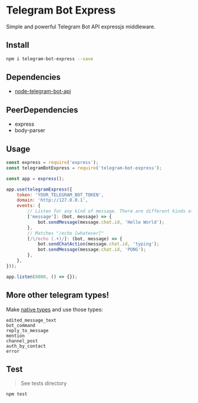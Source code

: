 # Telegram Bot Express

Simple and powerful Telegram Bot API expressjs middleware.

## Install
```bash
npm i telegram-bot-express --save
```

## Dependencies
- [node-telegram-bot-api](https://github.com/yagop/node-telegram-bot-api)

## PeerDependencies
- express
- body-parser

## Usage
```javascript
const express = require('express');
const telegramBotExpress = require('telegram-bot-express');

const app = express();

app.use(telegramExpress({
    token: 'YOUR_TELEGRAM_BOT_TOKEN',
    domain: 'http://127.0.0.1',
    events: {
        // Listen for any kind of message. There are different kinds of messages.
        ['message']: (bot, message) => {
            bot.sendMessage(message.chat.id, 'Hello World');
        },
        // Matches "/echo [whatever]"
        [/\/echo (.+)/]: (bot, message) => {
            bot.sendChatAction(message.chat.id, 'typing');
            bot.sendMessage(message.chat.id, 'PONG');
        },
    },
}));

app.listen(8080, () => {});
```

## More other telegram types!
Make [native types](https://core.telegram.org/bots/api) and use those types: 

```
edited_message_text
bot_command
reply_to_message
mention
channel_post
auth_by_contact
error
```

## Test
> See tests directory

```bash
npm test
```
